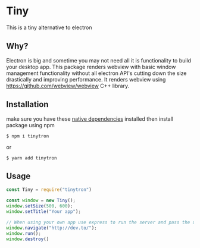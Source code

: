 # Tiny

This is a tiny alternative to electron

## Why?

Electron is big and sometime you may not need all it is functionality to build your desktop app. This package renders webview with basic window management functionality without all electron API's cutting down the size drastically and improving performance. It renders webview using https://github.com/webview/webview C++ library.

## Installation

make sure you have these [native dependencies](./dependencies.md) installed then install package using npm

```
$ npm i tinytron
```

or 

```
$ yarn add tinytron

```

## Usage

```javascript
const Tiny = require("tinytron")

const window = new Tiny();
window.setSize(500, 600);
window.setTitle("Your app");

// When using your own app use express to run the server and pass the url
window.navigate("http://dev.to/");
window.run();
window.destroy()
```
